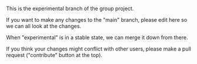 This is the experimental branch of the group project.

If you want to make any changes to the "main" branch, please edit here so we can all look at the changes.

When "experimental" is in a stable state, we can merge it down from there.

If you think your changes might conflict with other users, please make a pull request ("contribute" button at the top).
